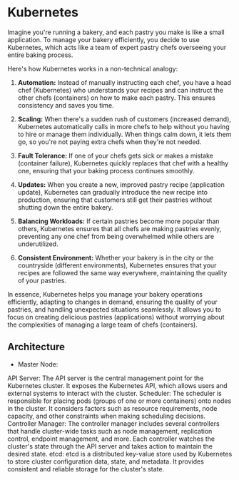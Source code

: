 # Kubernetes

Imagine you're running a bakery, and each pastry you make is like a small application. To manage your bakery efficiently, you decide to use Kubernetes, which acts like a team of expert pastry chefs overseeing your entire baking process.

Here's how Kubernetes works in a non-technical analogy:

1. **Automation:** Instead of manually instructing each chef, you have a head chef (Kubernetes) who understands your recipes and can instruct the other chefs (containers) on how to make each pastry. This ensures consistency and saves you time.

2. **Scaling:** When there's a sudden rush of customers (increased demand), Kubernetes automatically calls in more chefs to help without you having to hire or manage them individually. When things calm down, it lets them go, so you're not paying extra chefs when they're not needed.

3. **Fault Tolerance:** If one of your chefs gets sick or makes a mistake (container failure), Kubernetes quickly replaces that chef with a healthy one, ensuring that your baking process continues smoothly.

4. **Updates:** When you create a new, improved pastry recipe (application update), Kubernetes can gradually introduce the new recipe into production, ensuring that customers still get their pastries without shutting down the entire bakery.

5. **Balancing Workloads:** If certain pastries become more popular than others, Kubernetes ensures that all chefs are making pastries evenly, preventing any one chef from being overwhelmed while others are underutilized.

6. **Consistent Environment:** Whether your bakery is in the city or the countryside (different environments), Kubernetes ensures that your recipes are followed the same way everywhere, maintaining the quality of your pastries.

In essence, Kubernetes helps you manage your bakery operations efficiently, adapting to changes in demand, ensuring the quality of your pastries, and handling unexpected situations seamlessly. It allows you to focus on creating delicious pastries (applications) without worrying about the complexities of managing a large team of chefs (containers).

## Architecture
- Master Node:

API Server: The API server is the central management point for the Kubernetes cluster. It exposes the Kubernetes API, which allows users and external systems to interact with the cluster.
Scheduler: The scheduler is responsible for placing pods (groups of one or more containers) onto nodes in the cluster. It considers factors such as resource requirements, node capacity, and other constraints when making scheduling decisions.
Controller Manager: The controller manager includes several controllers that handle cluster-wide tasks such as node management, replication control, endpoint management, and more. Each controller watches the cluster's state through the API server and takes action to maintain the desired state.
etcd: etcd is a distributed key-value store used by Kubernetes to store cluster configuration data, state, and metadata. It provides consistent and reliable storage for the cluster's state.
